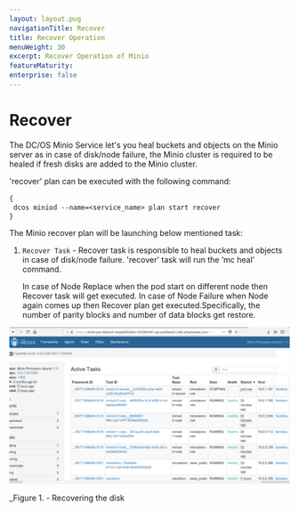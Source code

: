 ```yaml
---
layout: layout.pug
navigationTitle: Recover
title: Recover Operation
menuWeight: 30
excerpt: Recover Operation of Minio
featureMaturity:
enterprise: false
---
```


# Recover

The DC/OS Minio Service let's you heal buckets and objects on the Minio server as in case of disk/node failure, the Minio cluster is required to be healed if fresh disks are added to the Minio cluster. 

'recover' plan can be executed with the following command:
```shell
{
 dcos miniod --name=<service_name> plan start recover
}
```
The Minio recover plan will be launching below mentioned task:

1. `Recover Task` -  Recover task is responsible to heal buckets and objects in case of disk/node failure. 'recover' task will run the ‘mc heal’ command.

   In case of Node Replace when the pod start on different node then Recover task will get executed.
   In case of Node Failure when Node again comes up then Recover plan get executed.Specifically, the number of parity blocks and number of data blocks get restore.

[<img src="../../img/Recover.png" alt="Recover" width="800"/>](../../img/Recover.png)

   _Figure 1. - Recovering the disk 
